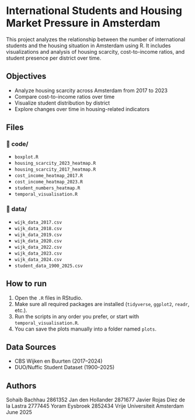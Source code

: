 # International Students and Housing Market Pressure in Amsterdam

This project analyzes the relationship between the number of international students and the housing situation in Amsterdam using R. It includes visualizations and analysis of housing scarcity, cost-to-income ratios, and student presence per district over time.

## Objectives

- Analyze housing scarcity across Amsterdam from 2017 to 2023
- Compare cost-to-income ratios over time
- Visualize student distribution by district
- Explore changes over time in housing-related indicators

## Files

### 📁 code/
- `boxplot.R`
- `housing_scarcity_2023_heatmap.R`
- `housing_scarcity_2017_heatmap.R`
- `cost_income_heatmap_2017.R`
- `cost_income_heatmap_2023.R`
- `student_numbers_heatmap.R`
- `temporal_visualisation.R`

### 📁 data/
- `wijk_data_2017.csv`
- `wijk_data_2018.csv`
- `wijk_data_2019.csv`
- `wijk_data_2020.csv`
- `wijk_data_2022.csv`
- `wijk_data_2023.csv`
- `wijk_data_2024.csv`
- `student_data_1900_2025.csv`

## How to run

1. Open the `.R` files in RStudio.
2. Make sure all required packages are installed (`tidyverse`, `ggplot2`, `readr`, etc.).
3. Run the scripts in any order you prefer, or start with `temporal_visualisation.R`.
4. You can save the plots manually into a folder named `plots`.

## Data Sources

- CBS Wijken en Buurten (2017–2024)
- DUO/Nuffic Student Dataset (1900–2025)

## Authors

Sohaib Bachhau 2861352
Jan den Hollander 2871677
Javier Rojas Diez de la Lastra 2777445
Yoram Eysbroek 2852434 
Vrije Universiteit Amsterdam  
June 2025

